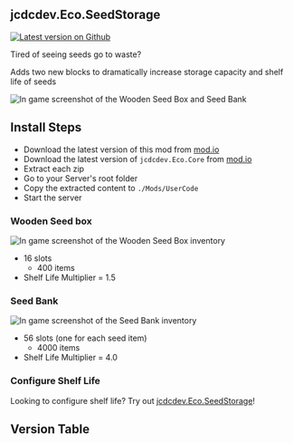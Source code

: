 ## jcdcdev.Eco.SeedStorage

[![Latest version on Github](https://badgen.net/github/tag/jcdcdev/jcdcdev.Eco.SeedStorage?color=3a93b4&label=Mod)](https://github.com/jcdcdev/jcdcdev.Eco.SeedStorage/releases/latest)

Tired of seeing seeds go to waste?

Adds two new blocks to dramatically increase storage capacity and shelf life of seeds

![In game screenshot of the Wooden Seed Box and Seed Bank](https://raw.githubusercontent.com/jcdcdev/jcdcdev.Eco.SeedStorage/main/docs/screenshots/1-in-game.png)

## Install Steps

- Download the latest version of this mod from [mod.io](https://mod.io/g/eco/m/jcdcdevecoseedstorage)
- Download the latest version of `jcdcdev.Eco.Core` from [mod.io](https://mod.io/g/eco/m/jcdcdevecocore)
- Extract each zip
- Go to your Server's root folder
- Copy the extracted content to `./Mods/UserCode`
- Start the server

### Wooden Seed box

![In game screenshot of the Wooden Seed Box inventory](https://raw.githubusercontent.com/jcdcdev/jcdcdev.Eco.SeedStorage/main/docs/screenshots/2-in-game-seed-box.png)

- 16 slots
    - 400 items
- Shelf Life Multiplier = 1.5

### Seed Bank

![In game screenshot of the Seed Bank inventory](https://raw.githubusercontent.com/jcdcdev/jcdcdev.Eco.SeedStorage/main/docs/screenshots/3-in-game-seed-bank.png)

- 56 slots (one for each seed item)
    - 4000 items
- Shelf Life Multiplier = 4.0

### Configure Shelf Life

Looking to configure shelf life? Try out [jcdcdev.Eco.SeedStorage](https://mod.io/g/eco/m/jcdcdevecoSeedStorage)!

## Version Table

